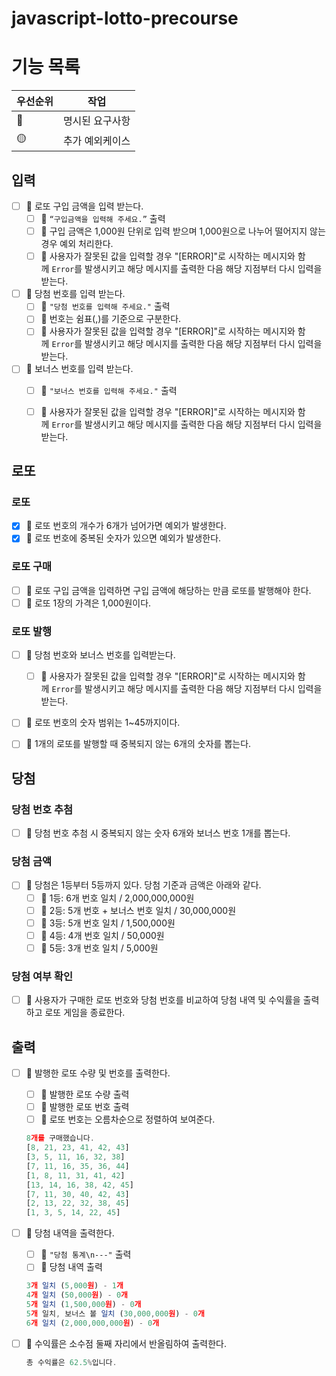 # javascript-lotto-precourse

# 기능 목록

| 우선순위 | 작업            |
| -------- | --------------- |
| 🔴       | 명시된 요구사항 |
| 🟡       | 추가 예외케이스 |

## 입력

- [ ] 🔴 로또 구입 금액을 입력 받는다.
    - [ ] 🔴 `“구입금액을 입력해 주세요.”` 출력
    - [ ] 🔴 구입 금액은 1,000원 단위로 입력 받으며 1,000원으로 나누어 떨어지지 않는 경우 예외 처리한다.
    - [ ] 🔴 사용자가 잘못된 값을 입력할 경우 "[ERROR]"로 시작하는 메시지와 함께 `Error`를 발생시키고 해당 메시지를 출력한 다음 해당 지점부터 다시 입력을 받는다.
- [ ] 🔴 당첨 번호를 입력 받는다.
    - [ ] 🔴 `"당첨 번호를 입력해 주세요."` 출력
    - [ ] 🔴 번호는 쉼표(,)를 기준으로 구분한다.
    - [ ] 🔴 사용자가 잘못된 값을 입력할 경우 "[ERROR]"로 시작하는 메시지와 함께 `Error`를 발생시키고 해당 메시지를 출력한 다음 해당 지점부터 다시 입력을 받는다.
- [ ] 🔴 보너스 번호를 입력 받는다.
    - [ ] 🔴 `"보너스 번호를 입력해 주세요."` 출력
    - [ ] 🔴 사용자가 잘못된 값을 입력할 경우 "[ERROR]"로 시작하는 메시지와 함께 `Error`를 발생시키고 해당 메시지를 출력한 다음 해당 지점부터 다시 입력을 받는다.


## 로또
### 로또
- [x] 🔴 로또 번호의 개수가 6개가 넘어가면 예외가 발생한다.
- [x] 🔴 로또 번호에 중복된 숫자가 있으면 예외가 발생한다.

### 로또 구매

- [ ] 🔴 로또 구입 금액을 입력하면 구입 금액에 해당하는 만큼 로또를 발행해야 한다.
- [ ] 🔴 로또 1장의 가격은 1,000원이다.

### 로또 발행

- [ ] 🔴 당첨 번호와 보너스 번호를 입력받는다.
    - [ ] 🔴 사용자가 잘못된 값을 입력할 경우 "[ERROR]"로 시작하는 메시지와 함께 `Error`를 발생시키고 해당 메시지를 출력한 다음 해당 지점부터 다시 입력을 받는다.
- [ ] 🔴 로또 번호의 숫자 범위는 1~45까지이다.
- [ ] 🔴 1개의 로또를 발행할 때 중복되지 않는 6개의 숫자를 뽑는다.


## 당첨

### 당첨 번호 추첨

- [ ] 🔴 당첨 번호 추첨 시 중복되지 않는 숫자 6개와 보너스 번호 1개를 뽑는다.

### 당첨 금액

- [ ] 🔴 당첨은 1등부터 5등까지 있다. 당첨 기준과 금액은 아래와 같다.
    - [ ] 🔴 1등: 6개 번호 일치 / 2,000,000,000원
    - [ ] 🔴 2등: 5개 번호 + 보너스 번호 일치 / 30,000,000원
    - [ ] 🔴 3등: 5개 번호 일치 / 1,500,000원
    - [ ] 🔴 4등: 4개 번호 일치 / 50,000원
    - [ ] 🔴 5등: 3개 번호 일치 / 5,000원

### 당첨 여부 확인

- [ ] 🔴 사용자가 구매한 로또 번호와 당첨 번호를 비교하여 당첨 내역 및 수익률을 출력하고 로또 게임을 종료한다.


## 출력

- [ ] 🔴 발행한 로또 수량 및 번호를 출력한다.
    - [ ] 🔴 발행한 로또 수량 출력
    - [ ] 🔴 발행한 로또 번호 출력
    - [ ] 🔴 로또 번호는 오름차순으로 정렬하여 보여준다.
    
    ```jsx
    8개를 구매했습니다.
    [8, 21, 23, 41, 42, 43] 
    [3, 5, 11, 16, 32, 38] 
    [7, 11, 16, 35, 36, 44] 
    [1, 8, 11, 31, 41, 42] 
    [13, 14, 16, 38, 42, 45] 
    [7, 11, 30, 40, 42, 43] 
    [2, 13, 22, 32, 38, 45] 
    [1, 3, 5, 14, 22, 45]
    ```
    
- [ ] 🔴 당첨 내역을 출력한다.
    - [ ] 🔴 `"당첨 통계\n---"` 출력
    - [ ] 🔴 당첨 내역 출력
    
    ```jsx
    3개 일치 (5,000원) - 1개
    4개 일치 (50,000원) - 0개
    5개 일치 (1,500,000원) - 0개
    5개 일치, 보너스 볼 일치 (30,000,000원) - 0개
    6개 일치 (2,000,000,000원) - 0개
    ```
    
- [ ] 🔴 수익률은 소수점 둘째 자리에서 반올림하여 출력한다.
    
    ```jsx
    총 수익률은 62.5%입니다.
    ```